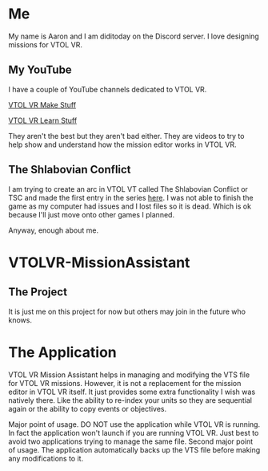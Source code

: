 # Me
My name is Aaron and I am diditoday on the Discord server. I love designing missions for VTOL VR.

## My YouTube
I have a couple of YouTube channels dedicated to VTOL VR. 

[VTOL VR Make Stuff](https://www.youtube.com/playlist?list=PL6zz6YGMo8_QdAXaQzZOAAgu7B42P00rU)

[VTOL VR Learn Stuff](https://www.youtube.com/playlist?list=PL6zz6YGMo8_RTIzyZupO-wV9wDDusJRyS)

They aren't the best but they aren't bad either. They are videos to try to help show and understand how the mission editor works in VTOL VR.

## The Shlabovian Conflict
I am trying to create an arc in VTOL VT called The Shlabovian Conflict or TSC and made the first entry in the series [here](https://steamcommunity.com/sharedfiles/filedetails/?id=2366824583). I was not able to finish the game as my computer had issues and I lost files so it is dead. Which is ok because I'll just move onto other games I planned. 

Anyway, enough about me.

# VTOLVR-MissionAssistant
## The Project
It is just me on this project for now but others may join in the future who knows. 

# The Application
VTOL VR Mission Assistant helps in managing and modifying the VTS file for VTOL VR missions. However, it is not a replacement for the mission editor in VTOL VR itself. It just provides some extra functionality I wish was natively there. Like the ability to re-index your units so they are sequential again or the ability to copy events or objectives.

Major point of usage. DO NOT use the application while VTOL VR is running. In fact the application won't launch if you are running VTOL VR. Just best to avoid two applications trying to manage the same file. Second major point of usage. The application automatically backs up the VTS file before making any modifications to it.
